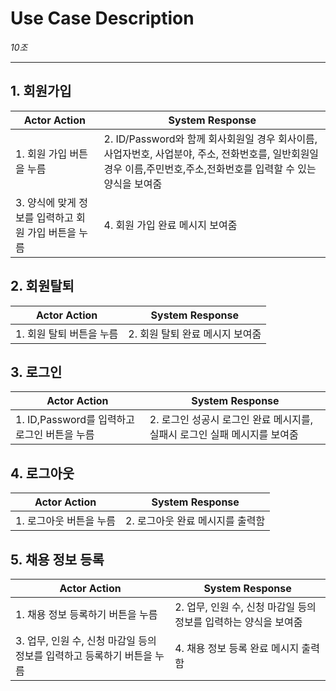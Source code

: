 # Use Case Description

_10조_

---
## 1. 회원가입
| Actor Action                                                    | System Response                                             |
|----------------------------------------------------------------|------------------------------------------------------------- |
| 1. 회원 가입 버튼을 누름	                                        | 2. ID/Password와 함께 회사회원일 경우 회사이름, 사업자번호, 사업분야, 주소, 전화번호를, 일반회원일 경우 이름,주민번호,주소,전화번호를 입력할 수 있는 양식을 보여줌  |
| 3. 양식에 맞게 정보를 입력하고 회원 가입 버튼을 누름               | 4. 회원 가입 완료 메시지 보여줌                                 |
## 2. 회원탈퇴
| Actor Action                                                    | System Response                                             |
|----------------------------------------------------------------|------------------------------------------------------------- |
| 1. 회원 탈퇴 버튼을 누름	                                        | 2. 회원 탈퇴 완료 메시지 보여줌  |
## 3. 로그인
| Actor Action                                                    | System Response                                             |
|----------------------------------------------------------------|------------------------------------------------------------- |
| 1. ID,Password를 입력하고 로그인 버튼을 누름                      | 2. 로그인 성공시 로그인 완료 메시지를, 실패시 로그인 실패 메시지를 보여줌  |
## 4. 로그아웃
| Actor Action                                                    | System Response                                             |
|----------------------------------------------------------------|------------------------------------------------------------- |
| 1. 로그아웃 버튼을 누름                                          | 2. 로그아웃 완료 메시지를 출력함                               |    
## 5. 채용 정보 등록
| Actor Action                                                    | System Response                                             |
|----------------------------------------------------------------|------------------------------------------------------------- |
| 1. 채용 정보 등록하기 버튼을 누름                                 | 2. 업무, 인원 수, 신청 마감일 등의 정보를 입력하는 양식을 보여줌 |
| 3. 업무, 인원 수, 신청 마감일 등의 정보를 입력하고 등록하기 버튼을 누름	       | 4. 채용 정보 등록 완료 메시지 출력함                 |
